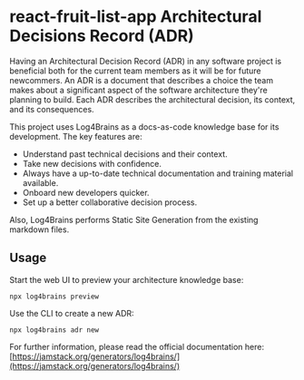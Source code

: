# react-fruit-list-app Architectural Decisions Record (ADR)

Having an Architectural Decision Record (ADR) in any software project is beneficial both for the current team members as it will be for future newcommers. An ADR is a document that describes a choice the team makes about a significant aspect of the software architecture they're planning to build. Each ADR describes the architectural decision, its context, and its consequences.

This project uses Log4Brains as a docs-as-code knowledge base for its development. The key features are:

-   Understand past technical decisions and their context.
-   Take new decisions with confidence.
-   Always have a up-to-date technical documentation and training material available.
-   Onboard new developers quicker.
-   Set up a better collaborative decision process.

Also, Log4Brains performs Static Site Generation from the existing markdown files.

## Usage

Start the web UI to preview your architecture knowledge base:

```
npx log4brains preview
```

Use the CLI to create a new ADR:

```
npx log4brains adr new
```

For further information, please read the official documentation here: [https://jamstack.org/generators/log4brains/](https://jamstack.org/generators/log4brains/)
